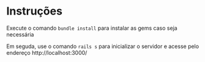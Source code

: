 
# Instruções

Execute o comando ``bundle install`` para instalar as gems caso seja necessária

Em seguda, use o comando ``rails s`` para inicializar o servidor e acesse pelo endereço http://localhost:3000/


<!--
## Ranking dos gastos dos Deputados

Estamos muito felizes que você tenha chegado nessa etapa do nosso processo seletivo, para essa fase, desejamos que você resolva um desafio. Nosso desafio consiste em analisar alguns dados disponibilizados pelo Câmara dos Deputados relativos aos gastos dos parlamentares. A ideia é descobrir quem, do seu estado, está gastando mais e exibir de forma resumida esses principais gastos.

## Descrição do desafio

Você já ouviu falar da CEAP? A Cota para o Exercício da Atividade Parlamentar, custeia as despesas do mandato, como passagens aéreas e conta de celular. Algumas são reembolsadas, como as com os Correios, e outras são pagas por débito automático, como a compra de passagens. Nos casos de reembolso, os deputados têm três meses para apresentar os recibos. O valor mensal não utilizado fica acumulado ao longo do ano. Por esse motivo, em alguns meses o valor gasto pode ser maior que a média mensal. (Fonte: [Portal da Câmara dos Deputados](https://www2.camara.leg.br/transparencia/acesso-a-informacao/copy_of_perguntas-frequentes/cota-para-o-exercicio-da-atividade-parlamentar)). Através do portal da transparência, nós temos acesso a essas despesas e podemos saber como e onde os políticos estão gastando.

## Base de dados e explicações complementares

- [Fonte de dados (pegar o referente ao ano 2021 em formato CSV)](https://dadosabertos.camara.leg.br/swagger/api.html#staticfile)
- [Explicação dos campos do arquivo CSV](https://www2.camara.leg.br/transparencia/cota-para-exercicio-da-atividade-parlamentar/explicacoes-sobre-o-formato-dos-arquivos-xml)
- Ignorar linhas que não tenham no campo `sgUF` o estado que você mora. O objetivo do trabalho é focar apenas no seu estado;
- Considerar para fins de cálculos de despesa, o campo `vlrLiquido`. Esse é o valor que de fato foi debitado da cota do candidato;
- Dica para pegar a foto do político: **http://www.camara.leg.br/internet/deputado/bandep/{ideCadastro}.jpg**


## Requisitos Obrigatórios
- Possibilitar o upload do arquivo;
- Organizar os dados extraidos do arquivo em tabelas no banco de dados;
- Listagem dos deputados do seu estado;
- Mostrar o somatório dos seus gastos;
- Listar as despesas, mostrando a data(`datEmissao`), estabelecimento(`txtFornecedor`), valor(`vlrLiquido`), e link para a nota(`urlDocumento`);
- Destacar a maior despesa do candidato;
- Usar o framework Rails (utilize esse repositório como base);
- Ter uma cobertura de código;

# Requisitos bônus
Esses requisitos não são obrigatórios, mas serão levados em consideração como pontos extras no momento da avaliação.

- Exibir gráficos para melhorar a visualização dos gastos;
- Aplicação hospedada no Heroku, AWS ou similares;
- Evitar N + 1 nas queries;
- Organizar estrutura do projeto utilizando padrões de projetos;

# Critérios de avaliação

- Organização do projeto: Avalia a estrutura do projeto, documentação e uso de controle de versão;
- Coerência: Avalia se os requisitos foram atendidos;
- Boas práticas: Avalia se o projeto segue boas práticas de desenvolvimento, incluindo segurança e otimização;
- Criatividade: Avalia o quanto você "pensou fora da caixa", levando em conta soluções criativas para os problemas levantados;

O desafio deve ser entregue nos passando a URL de seu repositório. Fique a vontade caso queira incrementar o projeto com outras features não listadas aqui, iremos levar em consideração também!

Qualquer dúvida em relação ao desafio, responderemos por e-mail.

Bom trabalho!

-->